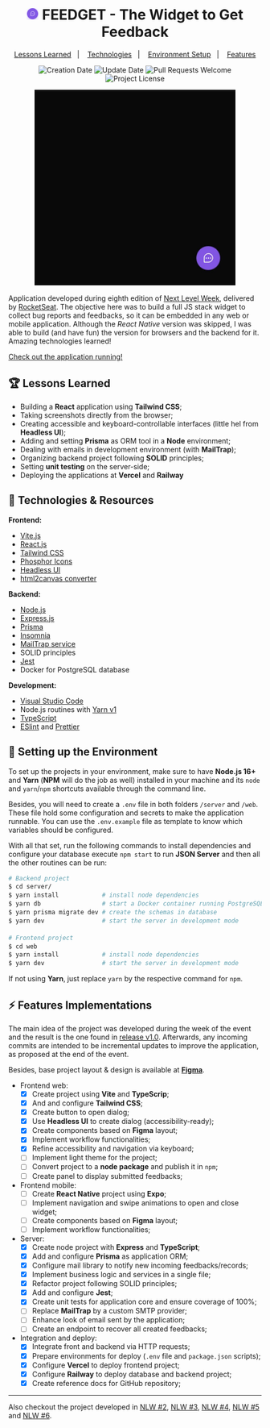 <h1 title="Move.It" align="center">
  <img src=".github/icon.png" width="24px" alt="Logo icon for Feedget" />
  FEEDGET - The Widget to Get Feedback
</h1>

<p align="center">
  <a href="#trophy-lessons-learned">Lessons Learned</a>&nbsp;&nbsp;&nbsp;|&nbsp;&nbsp;&nbsp;
  <a href="#rocket-technologies--resources">Technologies</a>&nbsp;&nbsp;&nbsp;|&nbsp;&nbsp;&nbsp;
  <a href="#hammer-setting-up-the-environment">Environment Setup</a>&nbsp;&nbsp;&nbsp;|&nbsp;&nbsp;&nbsp;
  <a href="#zap-features-implementations">Features</a>
</p>

<p align="center">
  <img src="https://img.shields.io/static/v1?labelColor=000000&color=8257e6&label=created%20at&message=may%202022" alt="Creation Date" />

  <img src="https://img.shields.io/github/last-commit/juliolmuller/feedget?label=updated%20at&labelColor=000000&color=8257e6" alt="Update Date" />

  <img src="https://img.shields.io/static/v1?labelColor=000000&color=8257e6&label=PRs&message=welcome" alt="Pull Requests Welcome" />

  <img src="https://img.shields.io/github/license/juliolmuller/feedget?labelColor=000000&color=8257e6" alt="Project License" />
</p>

<p align="center">
  <img src=".github/app-overview.gif" alt="Application Overview" width="400">
</p>

Application developed during eighth edition of [Next Level Week](https://nextlevelweek.com/), delivered by [RocketSeat](https://rocketseat.com.br/). The objective here was to build a full JS stack widget to collect bug reports and feedbacks, so it can be embedded in any web or mobile application. Although the _React Native_ version was skipped, I was able to build (and have fun) the version for browsers and the backend for it. Amazing technologies learned!

[Check out the application running!](https://jlm-feedget.vercel.app/)

## :trophy: Lessons Learned

- Building a **React** application using **Tailwind CSS**;
- Taking screenshots directly from the browser;
- Creating accessible and keyboard-controllable interfaces (little hel from **Headless UI**);
- Adding and setting **Prisma** as ORM tool in a **Node** environment;
- Dealing with emails in development environment (with **MailTrap**);
- Organizing backend project following **SOLID** principles;
- Setting **unit testing** on the server-side;
- Deploying the applications at **Vercel** and **Railway**

## :rocket: Technologies & Resources

**Frontend:**
- [Vite.js](https://vitejs.dev/)
- [React.js](https://reactjs.org)
- [Tailwind CSS](https://tailwindcss.com/)
- [Phosphor Icons](https://phosphoricons.com/)
- [Headless UI](https://headlessui.dev/)
- [html2canvas converter](https://html2canvas.hertzen.com/)

**Backend:**
- [Node.js](https://nodejs.org/en/)
- [Express.js](https://expressjs.com/)
- [Prisma](https://www.prisma.io/)
- [Insomnia](https://insomnia.rest/)
- [MailTrap service](https://mailtrap.io/)
- SOLID principles
- [Jest](https://jestjs.io/)
- Docker for PostgreSQL database

**Development:**
- [Visual Studio Code](https://code.visualstudio.com/)
- Node.js routines with [Yarn v1](https://yarnpkg.com/)
- [TypeScript](https://www.typescriptlang.org/)
- [ESlint](https://eslint.org/) and [Prettier](https://prettier.io/)

## :hammer: Setting up the Environment

To set up the projects in your environment, make sure to have **Node.js 16+** and **Yarn** (**NPM** will do the job as well) installed in your machine and its `node` and `yarn`/`npm` shortcuts available through the command line.

Besides, you will need to create a `.env` file in both folders `/server` and `/web`. These file hold some configuration and secrets to make the application runnable. You can use the `.env.example` file as template to know which variables should be configured.

With all that set, run the following commands to install dependencies and configure your database execute `npm start` to run **JSON Server** and then all the other routines can be run:

```bash
# Backend project
$ cd server/
$ yarn install            # install node dependencies
$ yarn db                 # start a Docker container running PostgreSQL
$ yarn prisma migrate dev # create the schemas in database
$ yarn dev                # start the server in development mode

# Frontend project
$ cd web
$ yarn install            # install node dependencies
$ yarn dev                # start the server in development mode
```

If not using **Yarn**, just replace `yarn` by the respective command for `npm`.

## :zap: Features Implementations

The main idea of the project was developed during the week of the event and the result is the one found in [release v1.0](https://github.com/juliolmuller/feedget/releases/tag/v1.0). Afterwards, any incoming commits are intended to be incremental updates to improve the application, as proposed at the end of the event.

Besides, base project layout & design is available at **[Figma](https://www.figma.com/file/AsyJFfGRy4RbYPfBVYvE5q/Feedback-Widget)**.

- Frontend web:
  - [x] Create project using **Vite** and **TypeScrip**;
  - [x] And and configure **Tailwind CSS**;
  - [x] Create button to open dialog;
  - [x] Use **Headless UI** to create dialog (accessibility-ready);
  - [x] Create components based on **Figma** layout;
  - [x] Implement workflow functionalities;
  - [x] Refine accessibility and navigation via keyboard;
  - [ ] Implement light theme for the project;
  - [ ] Convert project to a **node package** and publish it in `npm`;
  - [ ] Create panel to display submitted feedbacks;
- Frontend mobile:
  - [ ] Create **React Native** project using **Expo**;
  - [ ] Implement navigation and swipe animations to open and close widget;
  - [ ] Create components based on **Figma** layout;
  - [ ] Implement workflow functionalities;
- Server:
  - [x] Create node project with **Express** and **TypeScript**;
  - [x] Add and configure **Prisma** as application ORM;
  - [x] Configure mail library to notify new incoming feedbacks/records;
  - [x] Implement business logic and services in a single file;
  - [x] Refactor project following SOLID principles;
  - [x] Add and configure **Jest**;
  - [x] Create unit tests for application core and ensure coverage of 100%;
  - [ ] Replace **MailTrap** by a custom SMTP provider;
  - [ ] Enhance look of email sent by the application;
  - [ ] Create an endpoint to recover all created feedbacks;
- Integration and deploy:
  - [x] Integrate front and backend via HTTP requests;
  - [x] Prepare environments for deploy (`.env` file and `package.json` scripts);
  - [x] Configure **Vercel** to deploy frontend project;
  - [x] Configure **Railway** to deploy database and backend project;
  - [x] Create reference docs for GitHub repository;

---

Also checkout the project developed in [NLW #2](https://github.com/juliolmuller/proffy), [NLW #3](https://github.com/juliolmuller/happy), [NLW #4](https://github.com/juliolmuller/move.it), [NLW #5](https://github.com/juliolmuller/podcastr) and [NLW #6](https://github.com/juliolmuller/letmeask).
